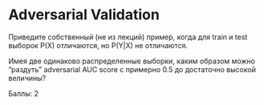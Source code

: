 # Adversarial Validation

Приведите собственный (не из лекций) пример, когда для train и test выборок P(X) отличаются, но P(Y|X) не отличаются.

Имея две одинаково распределенные выборки, каким образом можно ”раздуть” adversarial AUC score с примерно 0.5 до достаточно высокой величины?
  
Баллы: 2
